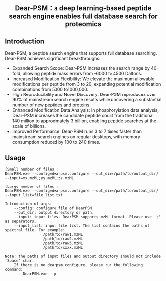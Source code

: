 ## <p align="center">Dear-PSM：a deep learning-based peptide search engine enables full database search for proteomics</p> 

## Introduction
Dear-PSM, a peptide search engine that supports full database searching. 
Dear-PSM achieves significant breakthroughs:
- Expanded Search Scope: Dear-PSM increases the search range by 40-fold, allowing peptide mass errors from -6000 to 4500 Daltons.
- Increased Modification Flexibility: We elevate the maximum allowable modifications per peptide from 3 to 20, expanding potential modification combinations from 5000 to1000,000.
- High Reproducibility and Novel Discovery: Dear-PSM reproduces over 90% of mainstream search engine results while uncovering a substantial number of new peptides and proteins.
- Enhanced Modification Data Analysis: In phosphorylation data analysis, Dear-PSM increases the candidate peptide count from the traditional 140 million to approximately 3 billion, enabling peptide searches at the scale of billions.
- Improved Performance: Dear-PSM runs 3 to 7 times faster than mainstream search engines on regular desktops, with memory consumption reduced by 100 to 240 times.

## Usage
```
[Small number of files]: 
DearPSM.exe --config=dearpsm.configure --out_dir=/path/to/output_dir/ --input=xx.mzML;yy.mzML;zz.mzML

[Large number of files]:
DearPSM.exe --config=dearpsm.configure --out_dir=/path/to/output_dir/ --input_list=file_list.txt

Introduction of args:
    --config: configure file of DearPSM.
    --out_dir: output directory or path.
    --input: input files. DearPSM supports mzML format. Please use ';' as separators.
    --input_list: input file list. The list contains the paths of spectral file. For example:
                 /path/to/raw1.mzML
                 /path/to/raw2.mzML
                 /path/to/raw3.mzML
                 /path/to/xxxx.mzML

Note: the paths of input files and output directory should not include 'Space' char.
    If there is no dearpsm.configure, please run the following command:
        DearPSM.exe --p
```
